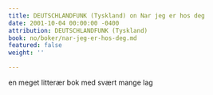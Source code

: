 ```yaml
---
title: DEUTSCHLANDFUNK (Tyskland) on Nar jeg er hos deg
date: 2001-10-04 00:00:00 -0400
attribution: DEUTSCHLANDFUNK (Tyskland)
book: no/boker/nar-jeg-er-hos-deg.md
featured: false
weight: ''

---
```

en meget litterær bok med svært mange lag